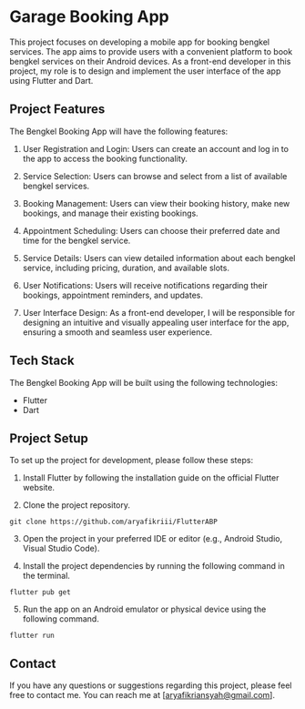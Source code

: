 # Garage Booking App

This project focuses on developing a mobile app for booking bengkel services. The app aims to provide users with a convenient platform to book bengkel services on their Android devices. As a front-end developer in this project, my role is to design and implement the user interface of the app using Flutter and Dart.

## Project Features

The Bengkel Booking App will have the following features:

1. User Registration and Login: Users can create an account and log in to the app to access the booking functionality.

2. Service Selection: Users can browse and select from a list of available bengkel services.

3. Booking Management: Users can view their booking history, make new bookings, and manage their existing bookings.

4. Appointment Scheduling: Users can choose their preferred date and time for the bengkel service.

5. Service Details: Users can view detailed information about each bengkel service, including pricing, duration, and available slots.

6. User Notifications: Users will receive notifications regarding their bookings, appointment reminders, and updates.

7. User Interface Design: As a front-end developer, I will be responsible for designing an intuitive and visually appealing user interface for the app, ensuring a smooth and seamless user experience.

## Tech Stack

The Bengkel Booking App will be built using the following technologies:

- Flutter
- Dart

## Project Setup

To set up the project for development, please follow these steps:

1. Install Flutter by following the installation guide on the official Flutter website.

2. Clone the project repository.

```
git clone https://github.com/aryafikriii/FlutterABP
```

3. Open the project in your preferred IDE or editor (e.g., Android Studio, Visual Studio Code).

4. Install the project dependencies by running the following command in the terminal.

```
flutter pub get
```

5. Run the app on an Android emulator or physical device using the following command.

```
flutter run
```

## Contact

If you have any questions or suggestions regarding this project, please feel free to contact me. You can reach me at [aryafikriansyah@gmail.com].
